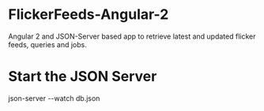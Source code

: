 # FlickerFeeds-Angular-2
Angular 2 and JSON-Server based app to retrieve latest and updated flicker feeds, queries and jobs.


# Start the JSON Server
json-server --watch db.json